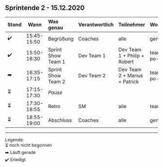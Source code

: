 ## Sprintende 2 - 15.12.2020

| Stand | Wann        | Was genau          | Verantwortlich | Teilnehmer                    | Wo               |
| ----- | ----------- | :----------------- | :------------- | :---------------------------- | :--------------- |
| ✔️     | 15:45-15:50 | Begrüßung          | Coaches        | alle                          | general          |
| ✔️     | 15:50-16:30 | Sprint Show Team 1 | Dev Team 1     | Dev Team 1 + Philip + Robert  | team1/team-po-sm |
| ➡️     | 16:35-17:15 | Sprint Show Team 2 | Dev Team 2     | Dev Team 2 + Marius + Patrick | team2/team-po-sm |
| ⏳     | 17:15-17:30 | _Pause_            |                |                               |                  |
| ⏳     | 17:30-18:55 | Retro              | SM             | alle                          | team-po-sm       |
| ⏳     | 18:55-19:00 | Abschluss          | Coaches        | alle                          | general          |
  
---
Legende:  
⏳ noch nicht begonnen  
➡️ Läuft gerade  
✔️ Erledigt
